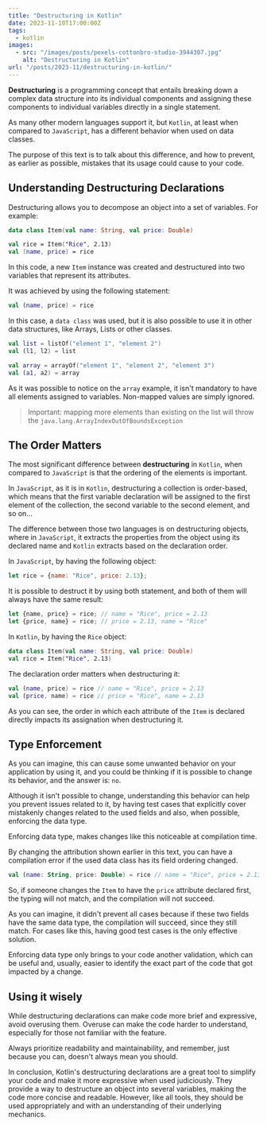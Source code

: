 ```yaml
---
title: "Destructuring in Kotlin"
date: 2023-11-10T17:00:00Z
tags:
  - kotlin
images:
  - src: "/images/posts/pexels-cottonbro-studio-3944307.jpg"
    alt: "Destructuring in Kotlin"
url: "/posts/2023-11/destructuring-in-kotlin/"
---
```


**Destructuring** is a programming concept that entails breaking down a complex data structure into its individual
components and assigning these components to individual variables directly in a single statement.

As many other modern languages support it, but `Kotlin`, at least when compared to `JavaScript`, has a different
behavior when used on data classes.

The purpose of this text is to talk about this difference, and how to prevent, as earlier as possible, mistakes that its
usage could cause to your code.

## Understanding Destructuring Declarations

Destructuring allows you to decompose an object into a set of variables. For example:

```kotlin
data class Item(val name: String, val price: Double)

val rice = Item("Rice", 2.13)
val (name, price) = rice
```

In this code, a new `Item` instance was created and destructured into two variables that represent its attributes.

It was achieved by using the following statement:

```kotlin
val (name, price) = rice
```

In this case, a `data class` was used, but it is also possible to use it in other data structures, like Arrays,
Lists or other classes.

```kotlin
val list = listOf("element 1", "element 2")
val (l1, l2) = list

val array = arrayOf("element 1", "element 2", "element 3")
val (a1, a2) = array
```

As it was possible to notice on the `array` example, it isn't mandatory to have all elements assigned to variables.
Non-mapped values are simply ignored.

> Important: mapping more elements than existing on the list will throw the `java.lang.ArrayIndexOutOfBoundsException`

## The Order Matters

The most significant difference between **destructuring** in `Kotlin`, when compared to `JavaScript` is that the
ordering of the elements is important.

In `JavaScript`, as it is in `Kotlin`, destructuring a collection is order-based, which means that the first variable
declaration will be assigned to the first element of the collection, the second variable to the second element, and so
on…

The difference between those two languages is on destructuring objects, where in `JavaScript`, it extracts the
properties from the object using its declared name and `Kotlin` extracts based on the declaration order.

In `JavaScript`, by having the following object:

```javascript
let rice = {name: "Rice", price: 2.13};
```

It is possible to destruct it by using both statement, and both of them will always have the same result:

```javascript
let {name, price} = rice; // name = "Rice", price = 2.13
let {price, name} = rice; // price = 2.13, name = "Rice"
```

In `Kotlin`, by having the `Rice` object:

```kotlin
data class Item(val name: String, val price: Double)
val rice = Item("Rice", 2.13)
```

The declaration order matters when destructuring it:

```kotlin
val (name, price) = rice // name = "Rice", price = 2.13
val (price, name) = rice // price = "Rice", name = 2.13
```

As you can see, the order in which each attribute of the `Item` is declared directly impacts its assignation when
destructuring it.

## Type Enforcement

As you can imagine, this can cause some unwanted behavior on your application by using it, and you could be thinking if
it is possible to change its behavior, and the answer is: `no`.

Although it isn't possible to change, understanding this behavior can help you prevent issues related to it, by having
test cases that explicitly cover mistakenly changes related to the used fields and also, when possible, enforcing the
data type.

Enforcing data type, makes changes like this noticeable at compilation time.

By changing the attribution shown earlier in this text, you can have a compilation error if the used data class has its
field ordering changed.

```kotlin
val (name: String, price: Double) = rice // name = "Rice", price = 2.13
```

So, if someone changes the `Item` to have the `price` attribute declared first, the typing will not match, and the
compilation will not succeed.

As you can imagine, it didn't prevent all cases because if these two fields have the same data type, the compilation
will succeed, since they still match. For cases like this, having good test cases is the only effective solution.

Enforcing data type only brings to your code another validation, which can be useful and, usually, easier to identify
the exact part of the code that got impacted by a change.

## Using it wisely

While destructuring declarations can make code more brief and expressive, avoid overusing them. Overuse can make the
code harder to understand, especially for those not familiar with the feature.

Always prioritize readability and maintainability, and remember, just because you can, doesn't always mean you should.

In conclusion, Kotlin's destructuring declarations are a great tool to simplify your code and make it more expressive
when used judiciously. They provide a way to destructure an object into several variables, making the code more concise
and readable. However, like all tools, they should be used appropriately and with an understanding of their underlying
mechanics.
